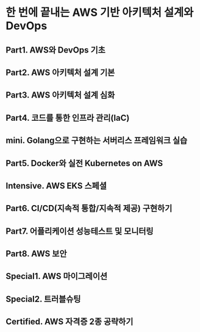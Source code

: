 # 한 번에 끝내는 AWS 기반 아키텍처 설계와 DevOps

## Part1. AWS와 DevOps 기초
## Part2. AWS 아키텍처 설계 기본
## Part3. AWS 아키텍처 설계 심화
## Part4. 코드를 통한 인프라 관리(IaC)
## mini. Golang으로 구현하는 서버리스 프레임워크 실습
## Part5. Docker와 실전 Kubernetes on AWS
## Intensive. AWS EKS 스페셜
## Part6. CI/CD(지속적 통합/지속적 제공) 구현하기
## Part7. 어플리케이션 성능테스트 및 모니터링
## Part8. AWS 보안
## Special1. AWS 마이그레이션
## Special2. 트러블슈팅
## Certified. AWS 자격증 2종 공략하기
